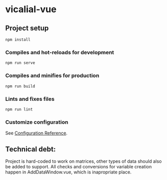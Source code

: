 # vicalial-vue

## Project setup
```
npm install
```

### Compiles and hot-reloads for development
```
npm run serve
```

### Compiles and minifies for production
```
npm run build
```

### Lints and fixes files
```
npm run lint
```

### Customize configuration
See [Configuration Reference](https://cli.vuejs.org/config/).


## Technical debt:
Project is hard-coded to work on matrices, other types of data should also be added to support.
All checks and conversions for variable creation happen in AddDataWindow.vue, which is inapropriate place.
